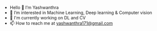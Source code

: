 - Hello 👋 I’m Yashwanthra
- 👀 I’m interested in Machine Learning, Deep learning & Computer vision
- 🌱 I'm currently working on DL and CV
- 📫 How to reach me at yashwanthra171@gmail.com

<!---
yashwanthra171/yashwanthra171 is a ✨ special ✨ repository because its `README.md` (this file) appears on your GitHub profile.
You can click the Preview link to take a look at your changes.
--->
